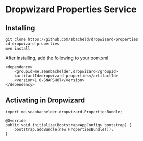 # Dropwizard Properties Service

## Installing

    git clone https://github.com/sbacheld/dropwizard-properties
    cd dropwizard-properties
    mvn install
    
After installing, add the following to your pom.xml

    <dependency>
        <groupId>me.seanbachelder.dropwizard</groupId>
        <artifactId>dropwizard-properties</artifactId>
        <version>1.0-SNAPSHOT</version>
    </dependency>

## Activating in Dropwizard

    import me.seanbachelder.dropwizard.PropertiesBundle;
    
    @Override
    public void initialize(Bootstrap<AppConfig> bootstrap) {
        bootstrap.addBundle(new PropertiesBundle());
    }
